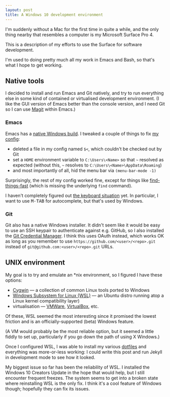 ```yaml
---
layout: post
title: A Windows 10 development environment
---
```


I'm suddenly without a Mac for the first time in quite a while, and the only
thing nearby that resembles a computer is my Microsoft Surface Pro 4.

This is a description of my efforts to use the Surface for software development.

I'm used to doing pretty much all my work in Emacs and Bash, so that's what I
hope to get working.


## Native tools

I decided to install and run Emacs and Git natively, and try to run everything
else in some kind of contained or virtualised development environment. (I like
the GUI version of Emacs better than the console version, and I need Git so I
can use [Magit][magit] within Emacs.)

 [magit]: https://magit.vc/

### Emacs

Emacs has a [native Windows build][emacs]. I tweaked a couple of things to fix
[my config][emacs.d]:

 * deleted a file in my config named `$<`, which couldn't be checked out by Git
 * set a `HOME` environment variable to `C:\Users\<Name>` so that `~` resolved
   as expected (without this, `~` resolves to `C:\Users\<Name>\AppData\Roaming`)
 * and most importantly of all, hid the menu bar via `(menu-bar-mode -1)`

Surprisingly, the rest of my config worked fine, except for things like
[find-things-fast][ftf] (which is missing the underlying `find` command).

I haven't completely figured out [the keyboard situation][emacs-kbd] yet. In
particular, I want to use <kbd>M-TAB</kbd> for autocomplete, but that's used by
Windows.

 [emacs]: https://www.gnu.org/software/emacs/download.html
 [emacs.d]: https://github.com/harto/emacs.d
 [emacs-kbd]: https://www.gnu.org/software/emacs/manual/html_node/emacs/Windows-Keyboard.html
 [ftf]: https://github.com/eglaysher/find-things-fast

### Git

Git also has a native Windows installer. It didn't seem like it would be easy
to use an SSH keypair to authenticate against e.g. GitHub, so I also installed
the [Git Credential Manager][gcm]. I think this uses OAuth instead, which works
OK as long as you remember to use `https://github.com/<user>/<repo>.git`
instead of `git@github.com:<user>/<repo>.git` URLs.

 [gcm]: https://github.com/Microsoft/Git-Credential-Manager-for-Windows


## UNIX environment

My goal is to try and emulate an *nix environment, so I figured I have these
options:

 * [Cygwin][cygwin] &mdash; a collection of common Linux tools ported to Windows
 * [Windows Subsystem for Linux (WSL)][wsl] &mdash; an Ubuntu distro running
   atop a Linux kernel compatibility layer)
 * virtualisation &mdash; [VMWare][vmware], [VirtualBox][vbox], etc.

Of these, WSL seemed the most interesting since it promised the lowest friction
and is an officially-supported (beta) Windows feature.

(A VM would probably be the most reliable option, but it seemed a little fiddly
to set up, particularly if you go down the path of using X Windows.)

Once I configured WSL, I was able to install my various [dotfiles][dotfiles] and
everything was more-or-less working: I could write this post and run Jekyll in
development mode to see how it looked.

My biggest issue so far has been the reliability of WSL. I installed the Windows
10 Creators Update in the hope that would help, but I still encounter frequent
freezes. The system seems to get into a broken state where reinstalling WSL is
the only fix. I think it's a cool feature of Windows though; hopefully they can
fix its issues.

 [cygwin]: https://www.cygwin.com/
 [wsl]: https://msdn.microsoft.com/commandline/wsl/about
 [vmware]: https://my.vmware.com/en/web/vmware/free#desktop_end_user_computing/vmware_workstation_player/12_0
 [vbox]: https://www.virtualbox.org/wiki/Downloads
 [dotfiles]: https://github.com/harto/dotfiles
